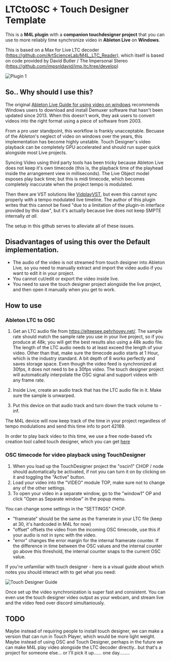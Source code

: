 # LTCtoOSC + Touch Designer Template
This is a **M4L plugin** with a **companion touchdesigner project** that you can use to more reliably time synchronize video in **Ableton Live** on **Windows**.

This is based on a Max for Live LTC decoder (https://github.com/ArtScienceLab/M4L_LTC_Reader), which itself is based on code provided by David Butler / The Impersonal Stereo (https://github.com/impsnldavid/imp.ltc/tree/develop)

![Plugin 1](https://cdn.discordapp.com/attachments/422835897332137984/925476063746867220/unknown.png)

## So.. Why should I use this?
The original [Ableton Live Guide for using video on windows](https://help.ableton.com/hc/en-us/articles/209773125-Using-Video) recommends Windows users to download and install  Demuxer software that hasn't been updated since 2013. When this doesn't work, they ask users to convert videos into the right format using a piece of software from 2003. 

From a pro user standpoint, this workflow is frankly unacceptable. 
Becuase of the Ableton's neglect of video on windows over the years, this implementation has become highly unstable.
Touch Designer's video playback can be completely GPU accelerated and should run super quick alongside most Live projects.

Syncing Video using third party tools has been tricky because Ableton Live does not keep it's own timecode (this is, the playback time of the playhead inside the arrangement view in milliseconds). 
The Live Object model exposes play back time; but this is midi timecode, which becomes completely inaccurate when the project tempo is modulated. 

Then there are VST solutions like [VidplayVST](https://vidplayvst.com/index.htm), but even this cannot sync properly with a tempo modulated live timeline. 
The author of this plugin writes that this cannot be fixed "due to a limitation of the plugin-in interface provided by this daw", but it's actually because live does not keep SMPTE internally *at all*.

The setup in this github serves to alleviate all of these issues.

## Disadvantages of using this over the Default implementation.
- The audio of the video is not streamed from touch designer into Ableton Live, so you need to manually extract and import the video audio if you want to edit it in your project.
- You cannot cut/edit or export the video inside live.
- You need to save the touch designer project alongside the live project, and then open it manually when you get to work.

## How to use
### Ableton LTC to OSC
1. Get an LTC audio file from https://elteesee.pehrhovey.net/. The sample rate should match the sample rate you use in your live project, so if you produce at 48k; you will get the best results also using a 48k audio file. The length of the LTC audio needs to at least exceed the length of your video. Other than that, make sure the timecode audio starts at 1 Hour, which is the industry standard. A bit depth of 8 works perfectly and saves storage space.
Even though the video feed is synchronized at 30fps, it does not need to be a 30fps video. The touch designer project will automatically interpolate the OSC signal and support videos with any frame rate.

2. Inside Live, create an audio track that has the LTC audio file in it. Make sure the sample is unwarped.
3. Put this device on that audio track and turn down the track volume to -inf.

The M4L device will now keep track of the time in your project regardless of tempo modulations and send this time info to port 42169.

In order to play back video to this time, we use a free node-based vfx creation tool called touch designer, which you can get [here](https://derivative.ca/)

### OSC timecode for video playback using TouchDesigner
1. When you load up the TouchDesigner project the "oscin1" CHOP / node should automatically be activated, if not you can turn it on by clicking on it and toggling the "Active" button.
2. Load your video into the "VIDEO" module TOP, make sure not to change any of the other settings.
3. To open your video in a separate window, go to the "window1" OP and click "Open as Separate window" in the popup menu.

You can change some settings in the "SETTINGS" CHOP.
- "framerate" should be the same as the framerate in your LTC file (keep at 30, it's hardcoded in M4L for now)
- "offset" offsets the video from the incoming OSC timecode, use this if your audio is not in sync with the video.
- "error" changes the error margin for the internal framerate counter. If the difference in time between the OSC values and the internal counter go above this threshold, the internal counter snaps to the current OSC value.

If you're unfamiliar with touch designer - here is a visual guide about which notes you should interact with to get what you need:

![Touch Designer Guide](https://cdn.discordapp.com/attachments/202817364264222720/925543265757970462/touch_desinger.png)

Once set up the video synchronization is super fast and consistent. You can even use the touch designer video output as your webcam, and stream live and the video feed over discord simultaniously.

## TODO

Maybe instead of requiring people to install touch designer, we can make a version that can run in Touch Player, which would be more light weight.
Maybe instead of using OSC and Touch Designer, perhaps in the future we can make M4L play video alongside the LTC decoder directly.. but that's a project for someone else... or I'll pick it up...... one day........

